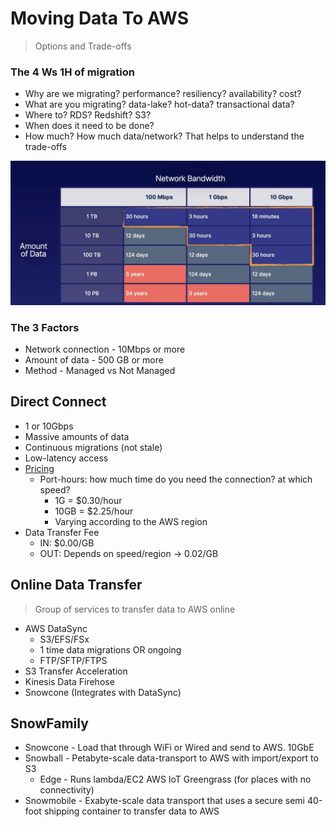 # Moving Data To AWS
> Options and Trade-offs

### The 4 Ws 1H of migration

* Why are we migrating? performance? resiliency? availability? cost?
* What are you migrating? data-lake? hot-data? transactional data?
* Where to? RDS? Redshift? S3?
* When does it need to be done?
* How much? How much data/network? That helps to understand the trade-offs

![data-migration-times](https://github.com/marceloboeira/aws-certifications/blob/master/data-analytics-specialty/topics/1_collection/data-transfer-chart.png?raw=true)

### The 3 Factors

* Network connection - 10Mbps or more
* Amount of data - 500 GB or more
* Method - Managed vs Not Managed


## Direct Connect

* 1 or 10Gbps
* Massive amounts of data
* Continuous migrations (not stale)
* Low-latency access
* [Pricing](https://aws.amazon.com/directconnect/pricing/)
  * Port-hours: how much time do you need the connection? at which speed?
    * 1G = $0.30/hour
    * 10GB = $2.25/hour
    * Varying according to the AWS region
* Data Transfer Fee
  *  IN: $0.00/GB
  *  OUT:  Depends on speed/region -> 0.02/GB

## Online Data Transfer
> Group of services to transfer data to AWS online

* AWS DataSync
  * S3/EFS/FSx
  * 1 time data migrations OR ongoing
  * FTP/SFTP/FTPS
* S3 Transfer Acceleration
* Kinesis Data Firehose
* Snowcone (Integrates with DataSync)

## SnowFamily

* Snowcone - Load that through WiFi or Wired and send to AWS. 10GbE
* Snowball - Petabyte-scale data-transport to AWS with import/export to S3
  * Edge - Runs lambda/EC2 AWS IoT Greengrass (for places with no connectivity)
* Snowmobile - Exabyte-scale data transport that uses a secure semi 40-foot shipping container to transfer data to AWS
